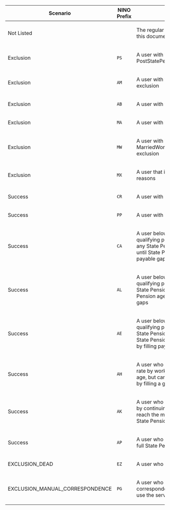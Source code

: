 <table>
    <thead>
        <tr>
            <th>Scenario</th>
            <th>NINO Prefix</th>
            <th>Response</th>
        </tr>
    </thead>
    <tbody>
        <tr>
            <td><p>Not Listed</p></td>
            <td><p></p></td>
            <td><p>The regular response at the top of this document</p></td>
        </tr>
        <tr>
            <td><p>Exclusion</p></td>
            <td><p><code>PS</code></p></td>
            <td><p>A user with the PostStatePensionAge exclusion</p></td>
        </tr>
        <tr>
            <td><p>Exclusion</p></td>
            <td><p><code>AM</code></p></td>
            <td><p>A user with the AmountDissonance exclusion</p></td>
        </tr>
        <tr>
            <td><p>Exclusion</p></td>
            <td><p><code>AB</code></p></td>
            <td><p>A user with the Abroad exclusion</p></td>
        </tr>
        <tr>
            <td><p>Exclusion</p></td>
            <td><p><code>MA</code></p></td>
            <td><p>A user with the IsleOfMan exclusion</p></td>
        </tr>
        <tr>
            <td><p>Exclusion</p></td>
            <td><p><code>MW</code></p></td>
            <td><p>A user with the MarriedWomenReducedRateElection exclusion</p></td>
        </tr>
        <tr>
            <td><p>Exclusion</p></td>
            <td><p><code>MX</code></p></td>
            <td><p>A user that is excluded for multiple reasons</p></td>
        </tr>
        <tr>
            <td><p>Success</p></td>
            <td><p><code>CR</code></p></td>
            <td><p>A user with COPE</p></td>
        </tr>
        <tr>
            <td><p>Success</p></td>
            <td><p><code>PP</code></p></td>
            <td><p>A user with a protected payment</p></td>
        </tr>
        <tr>
            <td><p>Success</p></td>
            <td><p><code>CA</code></p></td>
            <td><p>A user below the minimum qualifying period who cannot get any State Pension even by working until State Pension age and filling payable gaps</p></td>
        </tr>
        <tr>
            <td><p>Success</p></td>
            <td><p><code>AL</code></p></td>
            <td><p>A user below the minimum qualifying period who can get some State Pension by working until State Pension age and also filling payable gaps</p></td>
        </tr>
        <tr>
            <td><p>Success</p></td>
            <td><p><code>AE</code></p></td>
            <td><p>A user below the minimum qualifying period that can get some State Pension by just working to State Pension age, but can get more by filling payable gaps as well</p></td>
        </tr>
        <tr>
            <td><p>Success</p></td>
            <td><p><code>AH</code></p></td>
            <td><p>A user who will not reach the full rate by working until State Pension age, but can make up the difference by filling a gap</p></td>
        </tr>
        <tr>
            <td><p>Success</p></td>
            <td><p><code>AK</code></p></td>
            <td><p>A user who will reach the maximum by continuing to work, they will reach the maximum before their State Pension age</p></td>
        </tr>
        <tr>
            <td><p>Success</p></td>
            <td><p><code>AP</code></p></td>
            <td><p>A user who has already reached the full State Pension rate</p></td>
        </tr>
        <tr>
            <td><p>EXCLUSION_DEAD</p></td>
            <td><p><code>EZ</code></p></td>
            <td><p>A user who is dead</p></td>
        </tr>
        <tr>
            <td><p>EXCLUSION_MANUAL_CORRESPONDENCE</p></td>
            <td><p><code>PG</code></p></td>
            <td><p>A user who has manual correspondence only and cannot use the service</p></td>
        </tr>
    </trs>
</table>

